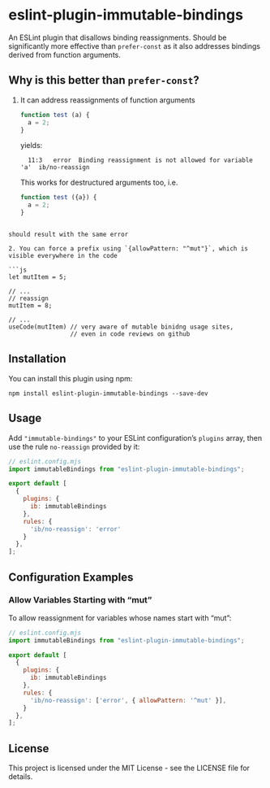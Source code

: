 # eslint-plugin-immutable-bindings

An ESLint plugin that disallows binding reassignments. Should be significantly more effective
than `prefer-const` as it also addresses bindings derived from function arguments.

## Why is this better than `prefer-const`?

1. It can address reassignments of function arguments
   ```js
   function test (a) {
     a = 2;
   }
   ```

   yields:
   ```
     11:3   error  Binding reassignment is not allowed for variable 'a'  ib/no-reassign
   ```

   This works for destructured arguments too, i.e.

   ```js
   function test ({a}) {
     a = 2;
   }
  ```

  should result with the same error

2. You can force a prefix using `{allowPattern: "^mut"}`, which is visible everywhere in the code

  ```js
  let mutItem = 5;

  // ...
  // reassign
  mutItem = 8;

  // ...
  useCode(mutItem) // very aware of mutable binidng usage sites,
                   // even in code reviews on github
  ```

## Installation

You can install this plugin using npm:

```
npm install eslint-plugin-immutable-bindings --save-dev
```

## Usage

Add `"immutable-bindings"` to your ESLint configuration’s `plugins` array, then use
the rule `no-reassign` provided by it:


```js
// eslint.config.mjs
import immutableBindings from "eslint-plugin-immutable-bindings";

export default [
  {
    plugins: {
      ib: immutableBindings
    },
    rules: {
      'ib/no-reassign': 'error'
    }
  },
];
```

## Configuration Examples

### Allow Variables Starting with “mut”

To allow reassignment for variables whose names start with “mut”:

```js
// eslint.config.mjs
import immutableBindings from "eslint-plugin-immutable-bindings";

export default [
  {
    plugins: {
      ib: immutableBindings
    },
    rules: {
      'ib/no-reassign': ['error', { allowPattern: '^mut' }],
    }
  },
];
```

## License

This project is licensed under the MIT License - see the LICENSE file for details.

